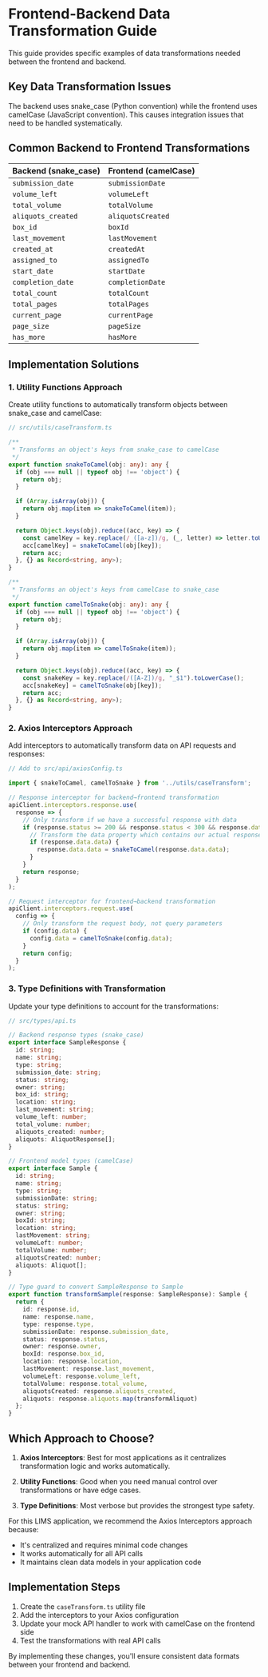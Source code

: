 # Frontend-Backend Data Transformation Guide

This guide provides specific examples of data transformations needed between the frontend and backend.

## Key Data Transformation Issues

The backend uses snake_case (Python convention) while the frontend uses camelCase (JavaScript convention). This causes integration issues that need to be handled systematically.

## Common Backend to Frontend Transformations

| Backend (snake_case)  | Frontend (camelCase) |
|-----------------------|----------------------|
| `submission_date`     | `submissionDate`     |
| `volume_left`         | `volumeLeft`         |
| `total_volume`        | `totalVolume`        |
| `aliquots_created`    | `aliquotsCreated`    |
| `box_id`              | `boxId`              |
| `last_movement`       | `lastMovement`       |
| `created_at`          | `createdAt`          |
| `assigned_to`         | `assignedTo`         |
| `start_date`          | `startDate`          |
| `completion_date`     | `completionDate`     |
| `total_count`         | `totalCount`         |
| `total_pages`         | `totalPages`         |
| `current_page`        | `currentPage`        |
| `page_size`           | `pageSize`           |
| `has_more`            | `hasMore`            |

## Implementation Solutions

### 1. Utility Functions Approach

Create utility functions to automatically transform objects between snake_case and camelCase:

```typescript
// src/utils/caseTransform.ts

/**
 * Transforms an object's keys from snake_case to camelCase
 */
export function snakeToCamel(obj: any): any {
  if (obj === null || typeof obj !== 'object') {
    return obj;
  }

  if (Array.isArray(obj)) {
    return obj.map(item => snakeToCamel(item));
  }

  return Object.keys(obj).reduce((acc, key) => {
    const camelKey = key.replace(/_([a-z])/g, (_, letter) => letter.toUpperCase());
    acc[camelKey] = snakeToCamel(obj[key]);
    return acc;
  }, {} as Record<string, any>);
}

/**
 * Transforms an object's keys from camelCase to snake_case
 */
export function camelToSnake(obj: any): any {
  if (obj === null || typeof obj !== 'object') {
    return obj;
  }

  if (Array.isArray(obj)) {
    return obj.map(item => camelToSnake(item));
  }

  return Object.keys(obj).reduce((acc, key) => {
    const snakeKey = key.replace(/([A-Z])/g, "_$1").toLowerCase();
    acc[snakeKey] = camelToSnake(obj[key]);
    return acc;
  }, {} as Record<string, any>);
}
```

### 2. Axios Interceptors Approach

Add interceptors to automatically transform data on API requests and responses:

```typescript
// Add to src/api/axiosConfig.ts

import { snakeToCamel, camelToSnake } from '../utils/caseTransform';

// Response interceptor for backend→frontend transformation
apiClient.interceptors.response.use(
  response => {
    // Only transform if we have a successful response with data
    if (response.status >= 200 && response.status < 300 && response.data) {
      // Transform the data property which contains our actual response
      if (response.data.data) {
        response.data.data = snakeToCamel(response.data.data);
      }
    }
    return response;
  }
);

// Request interceptor for frontend→backend transformation
apiClient.interceptors.request.use(
  config => {
    // Only transform the request body, not query parameters
    if (config.data) {
      config.data = camelToSnake(config.data);
    }
    return config;
  }
);
```

### 3. Type Definitions with Transformation

Update your type definitions to account for the transformations:

```typescript
// src/types/api.ts

// Backend response types (snake_case)
export interface SampleResponse {
  id: string;
  name: string;
  type: string;
  submission_date: string;
  status: string;
  owner: string;
  box_id: string;
  location: string;
  last_movement: string;
  volume_left: number;
  total_volume: number;
  aliquots_created: number;
  aliquots: AliquotResponse[];
}

// Frontend model types (camelCase)
export interface Sample {
  id: string;
  name: string;
  type: string;
  submissionDate: string;
  status: string;
  owner: string;
  boxId: string;
  location: string;
  lastMovement: string;
  volumeLeft: number;
  totalVolume: number;
  aliquotsCreated: number;
  aliquots: Aliquot[];
}

// Type guard to convert SampleResponse to Sample
export function transformSample(response: SampleResponse): Sample {
  return {
    id: response.id,
    name: response.name,
    type: response.type,
    submissionDate: response.submission_date,
    status: response.status,
    owner: response.owner,
    boxId: response.box_id,
    location: response.location,
    lastMovement: response.last_movement,
    volumeLeft: response.volume_left,
    totalVolume: response.total_volume,
    aliquotsCreated: response.aliquots_created,
    aliquots: response.aliquots.map(transformAliquot)
  };
}
```

## Which Approach to Choose?

1. **Axios Interceptors**: Best for most applications as it centralizes transformation logic and works automatically.
   
2. **Utility Functions**: Good when you need manual control over transformations or have edge cases.
   
3. **Type Definitions**: Most verbose but provides the strongest type safety.

For this LIMS application, we recommend the Axios Interceptors approach because:

- It's centralized and requires minimal code changes
- It works automatically for all API calls
- It maintains clean data models in your application code

## Implementation Steps

1. Create the `caseTransform.ts` utility file
2. Add the interceptors to your Axios configuration
3. Update your mock API handler to work with camelCase on the frontend side
4. Test the transformations with real API calls

By implementing these changes, you'll ensure consistent data formats between your frontend and backend.
